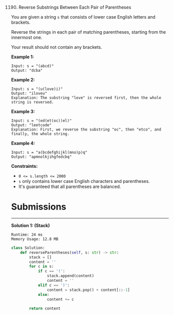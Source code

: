 1190. Reverse Substrings Between Each Pair of Parentheses

You are given a string `s` that consists of lower case English letters and brackets. 

Reverse the strings in each pair of matching parentheses, starting from the innermost one.

Your result should not contain any brackets.

 

**Example 1:**
```
Input: s = "(abcd)"
Output: "dcba"
```

**Example 2:**
```
Input: s = "(u(love)i)"
Output: "iloveu"
Explanation: The substring "love" is reversed first, then the whole string is reversed.
```

**Example 3:**
```
Input: s = "(ed(et(oc))el)"
Output: "leetcode"
Explanation: First, we reverse the substring "oc", then "etco", and finally, the whole string.
```

**Example 4:**
```
Input: s = "a(bcdefghijkl(mno)p)q"
Output: "apmnolkjihgfedcbq"
```

**Constraints:**

* `0 <= s.length <= 2000`
* `s` only contains lower case English characters and parentheses.
* It's guaranteed that all parentheses are balanced.

# Submissions
---
**Solution 1: (Stack)**
```
Runtime: 24 ms
Memory Usage: 12.8 MB
```
```python
class Solution:
    def reverseParentheses(self, s: str) -> str:
        stack = []
        content = ''
        for c in s:
            if c == '(':
                stack.append(content)
                content = ''
            elif c == ')':
                content = stack.pop() + content[::-1]
            else:
                content += c
                
        return content
```